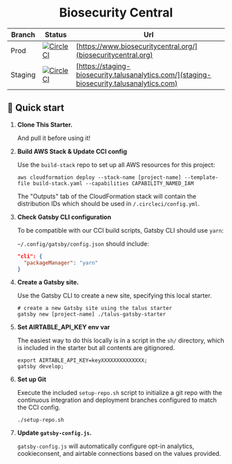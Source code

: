 <h1 align="center">
  Biosecurity Central
</h1>

| Branch  | Status                                                                                                                                                                                                                                                                                     | Url                                                                                       |
| ------- | ------------------------------------------------------------------------------------------------------------------------------------------------------------------------------------------------------------------------------------------------------------------------------------------ | ----------------------------------------------------------------------------------------- |
| Prod    | [![CircleCI](https://dl.circleci.com/status-badge/img/gh/talus-analytics-bus/biosecurity-library/tree/prod.svg?style=svg&circle-token=6b8c304f660fc23bf6f01234a4b0fbe32f419c39)](https://dl.circleci.com/status-badge/redirect/gh/talus-analytics-bus/biosecurity-library/tree/prod)       | [https://www.biosecuritycentral.org/](biosecuritycentral.org)                             |
| Staging | [![CircleCI](https://dl.circleci.com/status-badge/img/gh/talus-analytics-bus/biosecurity-library/tree/staging.svg?style=svg&circle-token=6b8c304f660fc23bf6f01234a4b0fbe32f419c39)](https://dl.circleci.com/status-badge/redirect/gh/talus-analytics-bus/biosecurity-library/tree/staging) | [https://staging-biosecurity.talusanalytics.com/](staging-biosecurity.talusanalytics.com) |

## 🚀 Quick start

1.  **Clone This Starter.**

    And pull it before using it!

2.  **Build AWS Stack & Update CCI config**

    Use the `build-stack` repo to set up all AWS resources for this project:

    ```shell
    aws cloudformation deploy --stack-name [project-name] --template-file build-stack.yaml --capabilities CAPABILITY_NAMED_IAM
    ```

    The "Outputs" tab of the CloudFormation stack will contain the distribution IDs which should be used in `/.circleci/config.yml`.

3.  **Check Gatsby CLI configuration**

    To be compatible with our CCI build scripts, Gatsby CLI should use `yarn`:

    `~/.config/gatsby/config.json` should include:

    ```json
    "cli": {
      "packageManager": "yarn"
    }
    ```

4.  **Create a Gatsby site.**

    Use the Gatsby CLI to create a new site, specifying this local starter.

    ```shell
    # create a new Gatsby site using the talus starter
    gatsby new [project-name] ./talus-gatsby-starter
    ```

5.  **Set AIRTABLE_API_KEY env var**

    The easiest way to do this locally is in a script in the `sh/` directory, which is included in the starter but all contents are gitignored.

    ```shell
    export AIRTABLE_API_KEY=keyXXXXXXXXXXXXXX;
    gatsby develop;
    ```

6.  **Set up Git**

    Execute the included `setup-repo.sh` script to initialize a git repo with the continuous integration and deployment branches configured to match the CCI config.

    ```shell
    ./setup-repo.sh
    ```

7.  **Update `gatsby-config.js`.**

    `gatsby-config.js` will automatically configure opt-in analytics, cookieconsent, and airtable connections based on the values provided.
